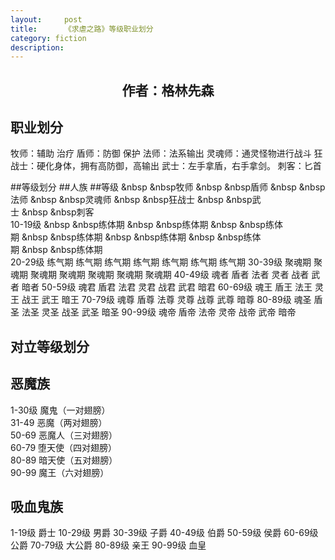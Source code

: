 ```yaml
---
layout:     post
title:      《求虐之路》等级职业划分
category: fiction
description:
---
```


## <center>作者：格林先森</center>

## 职业划分
牧师：辅助 治疗
盾师：防御 保护 
法师：法系输出
灵魂师：通灵怪物进行战斗
狂战士：硬化身体，拥有高防御，高输出
武士：左手拿盾，右手拿剑。
刺客：匕首

##等级划分
##人族
##等级&nbsp;&nbsp&nbsp;&nbsp牧师&nbsp;&nbsp&nbsp;&nbsp盾师&nbsp;&nbsp&nbsp;&nbsp法师&nbsp;&nbsp&nbsp;&nbsp灵魂师&nbsp;&nbsp&nbsp;&nbsp狂战士&nbsp;&nbsp&nbsp;&nbsp武士&nbsp;&nbsp&nbsp;&nbsp刺客                                       
10-19级&nbsp;&nbsp&nbsp;&nbsp练体期&nbsp;&nbsp&nbsp;&nbsp练体期&nbsp;&nbsp&nbsp;&nbsp练体期&nbsp;&nbsp&nbsp;&nbsp练体期&nbsp;&nbsp&nbsp;&nbsp练体期&nbsp;&nbsp&nbsp;&nbsp练体期&nbsp;&nbsp&nbsp;&nbsp练体期                                            
20-29级    练气期    练气期          练气期          练气期           练气期          练气期          练气期
30-39级    聚魂期    聚魂期          聚魂期          聚魂期           聚魂期          聚魂期          聚魂期
40-49级    魂者      盾者              法者            灵者             战者            武者            暗者
50-59级    魂君      盾君              法君            灵君             战君            武君            暗君
60-69级    魂王      盾王              法王            灵王             战王            武王            暗王 
70-79级    魂尊      盾尊              法尊            灵尊             战尊            武尊            暗尊
80-89级    魂圣      盾圣              法圣            灵圣             战圣            武圣            暗圣
90-99级    魂帝      盾帝              法帝            灵帝             战帝            武帝            暗帝


## 对立等级划分
## 恶魔族                                         
1-30级       魔鬼（一对翅膀）                                  
31-49        恶魔（两对翅膀）                                    
50-69        恶魔人（三对翅膀）                                
60-79        堕天使（四对翅膀）                               
80-89        暗天使（五对翅膀）                               
90-99        魔王（六对翅膀）                                    

## 吸血鬼族
1-19级   爵士
10-29级  男爵
30-39级  子爵 
40-49级  伯爵
50-59级  侯爵
60-69级  公爵
70-79级  大公爵
80-89级  亲王
90-99级  血皇
